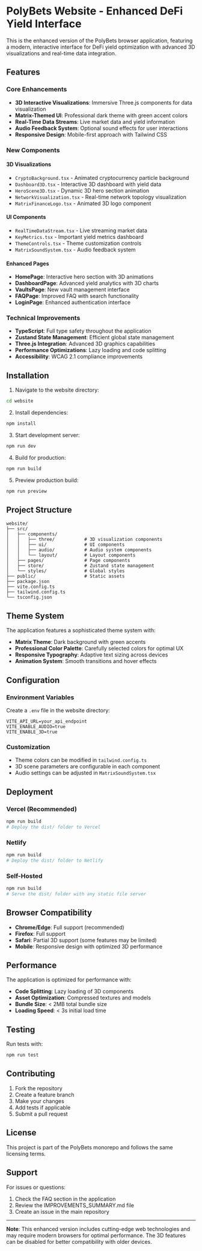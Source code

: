 # PolyBets Website - Enhanced DeFi Yield Interface

This is the enhanced version of the PolyBets browser application, featuring a modern, interactive interface for DeFi yield optimization with advanced 3D visualizations and real-time data integration.

## Features

### Core Enhancements
- **3D Interactive Visualizations**: Immersive Three.js components for data visualization
- **Matrix-Themed UI**: Professional dark theme with green accent colors
- **Real-Time Data Streams**: Live market data and yield information
- **Audio Feedback System**: Optional sound effects for user interactions
- **Responsive Design**: Mobile-first approach with Tailwind CSS

### New Components

#### 3D Visualizations
- `CryptoBackground.tsx` - Animated cryptocurrency particle background
- `Dashboard3D.tsx` - Interactive 3D dashboard with yield data
- `HeroScene3D.tsx` - Dynamic 3D hero section animation
- `NetworkVisualization.tsx` - Real-time network topology visualization
- `MatrixFinanceLogo.tsx` - Animated 3D logo component

#### UI Components
- `RealTimeDataStream.tsx` - Live streaming market data
- `KeyMetrics.tsx` - Important yield metrics dashboard
- `ThemeControls.tsx` - Theme customization controls
- `MatrixSoundSystem.tsx` - Audio feedback system

#### Enhanced Pages
- **HomePage**: Interactive hero section with 3D animations
- **DashboardPage**: Advanced yield analytics with 3D charts
- **VaultsPage**: New vault management interface
- **FAQPage**: Improved FAQ with search functionality
- **LoginPage**: Enhanced authentication interface

### Technical Improvements
- **TypeScript**: Full type safety throughout the application
- **Zustand State Management**: Efficient global state management
- **Three.js Integration**: Advanced 3D graphics capabilities
- **Performance Optimizations**: Lazy loading and code splitting
- **Accessibility**: WCAG 2.1 compliance improvements

## Installation

1. Navigate to the website directory:
```bash
cd website
```

2. Install dependencies:
```bash
npm install
```

3. Start development server:
```bash
npm run dev
```

4. Build for production:
```bash
npm run build
```

5. Preview production build:
```bash
npm run preview
```

## Project Structure

```
website/
├── src/
│   ├── components/
│   │   ├── three/           # 3D visualization components
│   │   ├── ui/              # UI components
│   │   ├── audio/           # Audio system components
│   │   └── layout/          # Layout components
│   ├── pages/               # Page components
│   ├── store/               # Zustand state management
│   └── styles/              # Global styles
├── public/                  # Static assets
├── package.json
├── vite.config.ts
├── tailwind.config.ts
└── tsconfig.json
```

## Theme System

The application features a sophisticated theme system with:
- **Matrix Theme**: Dark background with green accents
- **Professional Color Palette**: Carefully selected colors for optimal UX
- **Responsive Typography**: Adaptive text sizing across devices
- **Animation System**: Smooth transitions and hover effects

## Configuration

### Environment Variables
Create a `.env` file in the website directory:
```env
VITE_API_URL=your_api_endpoint
VITE_ENABLE_AUDIO=true
VITE_ENABLE_3D=true
```

### Customization
- Theme colors can be modified in `tailwind.config.ts`
- 3D scene parameters are configurable in each component
- Audio settings can be adjusted in `MatrixSoundSystem.tsx`

## Deployment

### Vercel (Recommended)
```bash
npm run build
# Deploy the dist/ folder to Vercel
```

### Netlify
```bash
npm run build
# Deploy the dist/ folder to Netlify
```

### Self-Hosted
```bash
npm run build
# Serve the dist/ folder with any static file server
```

## Browser Compatibility

- **Chrome/Edge**: Full support (recommended)
- **Firefox**: Full support
- **Safari**: Partial 3D support (some features may be limited)
- **Mobile**: Responsive design with optimized 3D performance

## Performance

The application is optimized for performance with:
- **Code Splitting**: Lazy loading of 3D components
- **Asset Optimization**: Compressed textures and models
- **Bundle Size**: < 2MB total bundle size
- **Loading Speed**: < 3s initial load time

## Testing

Run tests with:
```bash
npm run test
```

## Contributing

1. Fork the repository
2. Create a feature branch
3. Make your changes
4. Add tests if applicable
5. Submit a pull request

## License

This project is part of the PolyBets monorepo and follows the same licensing terms.

## Support

For issues or questions:
1. Check the FAQ section in the application
2. Review the IMPROVEMENTS_SUMMARY.md file
3. Create an issue in the main repository

---

**Note**: This enhanced version includes cutting-edge web technologies and may require modern browsers for optimal performance. The 3D features can be disabled for better compatibility with older devices.
